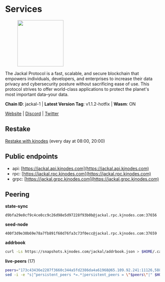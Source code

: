 # Services

<figure><img src="https://raw.githubusercontent.com/kj89/testnet_manuals/main/pingpub/logos/jackal.png" width="150" alt=""><figcaption></figcaption></figure>

The Jackal Protocol is a fast, scalable, and secure blockchain that empowers  individuals, developers, and enterprises to increase their data privacy and  cybersecurity posture without sacrificing ease of use. This protocol strives  to offer world-class applications to protect the planet's most important data–your data.

**Chain ID**: jackal-1 | **Latest Version Tag**: v1.1.2-hotfix | **Wasm**: ON

[Website](https://jackalprotocol.com) | [Discord](https://discord.com/invite/5GKym3p6rj) | [Twitter](https://twitter.com/Jackal_Protocol)

## Restake

[Restake with kjnodes](https://restake.app/jackal/jklvaloper1tr3wm3mdkz0tda6t7vavqnn7fe2g4un0f67xmt) (every day at 08:00, 20:00)
## Public endpoints

* api: [https://jackal.api.kjnodes.com](https://jackal.api.kjnodes.com)
* rpc: [https://jackal.rpc.kjnodes.com](https://jackal.rpc.kjnodes.com)
* grpc: [https://jackal.grpc.kjnodes.com](https://jackal.grpc.kjnodes.com)

## Peering

**state-sync**

```text
d9bfa29e0cf9c4ce0cc9c26d98e5d97228f93b0b@jackal.rpc.kjnodes.com:37656
```

**seed-node**

```text
400f3d9e30b69e78a7fb891f60d76fa3c73f0ecc@jackal.rpc.kjnodes.com:37659
```

**addrbook**
```bash
curl -Ls https://snapshots.kjnodes.com/jackal/addrbook.json > $HOME/.canine/config/addrbook.json
```

**live-peers** (17)
```bash
peers="173c43436e2287f3660c344a5fd2386da4a61968@65.109.92.241:11126,588e509e3a8c1dc4ba938779bf569cd9f6f0f4be@212.23.222.109:26256,5745d29dd5b49009f405e21913a474a23f1e40ec@131.153.57.226:43656,d9bfa29e0cf9c4ce0cc9c26d98e5d97228f93b0b@65.109.88.38:37656,11c23c5341d0ac69f9ebb3be9afa7fe0e134ece0@94.79.54.137:28656,ebc272824924ea1a27ea3183dd0b9ba713494f83@95.214.52.139:26906,0985977a794b298e7ef990fe344d572c60c453b1@172.105.72.158:26656,a4a4168d22313a9d34e5e6c208e053292096864d@66.85.149.162:43656,26b6255375a592c3b0664bd474a6975f468c3785@88.99.164.158:11126,55df88ae25223565af42ccd6b3b558b8e70bba31@213.239.216.252:26656,aca915dcd2087459a5d3e400b707ce1932f91401@65.108.229.102:56656,46d4495643f2579573a61e181a88de3b8f0acc4f@2.139.23.24:36656,e2172f53b4c59ed157d97802dc6b5ae8b17d3bb1@109.236.81.221:46656,d39fecbc409541de13fa644d90066d4dabe08262@95.165.89.222:24475,0faa7f1099de2e02deebe09fcb52863056333265@144.202.72.17:26616,a79da224ad9d4501dbf1d547986ebec55d56b951@135.181.128.114:17556,d0313585956c8e7969993c1577f4969739b19bb7@46.4.88.116:26656"
sed -i -e "s|^persistent_peers *=.*|persistent_peers = \"$peers\"|" $HOME/.canine/config/config.toml
```
